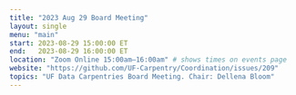 ```yaml
---
title: "2023 Aug 29 Board Meeting"
layout: single
menu: "main"
start: 2023-08-29 15:00:00 ET
end:   2023-08-29 16:00:00 ET
location: "Zoom Online 15:00am–16:00am" # shows times on events page
website: "https://github.com/UF-Carpentry/Coordination/issues/209"
topics: "UF Data Carpentries Board Meeting. Chair: Dellena Bloom"
---
```

